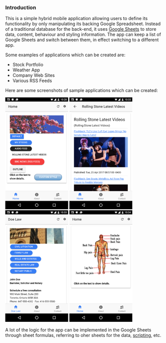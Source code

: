 ### Introduction ###

This is a simple hybrid mobile application allowing users to define its functionality by only manipulating its backing Google Spreadsheet. Instead of a traditional database for the back-end, it uses [Google Sheets](https://www.google.ca/sheets/about) to store data, content, behaviour and styling information. The app can keep a list of Google Sheets and switch between them, in effect switching to a different app. 

Some examples of applications which can be created are:

- Stock Portfolio
- Weather App
- Company Web Sites
- Various RSS Feeds

Here are some screenshots of sample applications which can be created:

<img src="imgs/sample-app.png" alt="Drawing" width="200"/> <img src="imgs/sample-app-1.png" alt="Drawing" width="200"/> <img src="imgs/sample-app-2.png" alt="Drawing" width="200"/> <img src="imgs/sample-app-3.png" alt="Drawing" width="200"/>

A lot of the logic for the app can be implemented in the Google Sheets through sheet formulas, referring to oher sheets for the data, [scripting](https://developers.google.com/apps-script/overview), etc.


